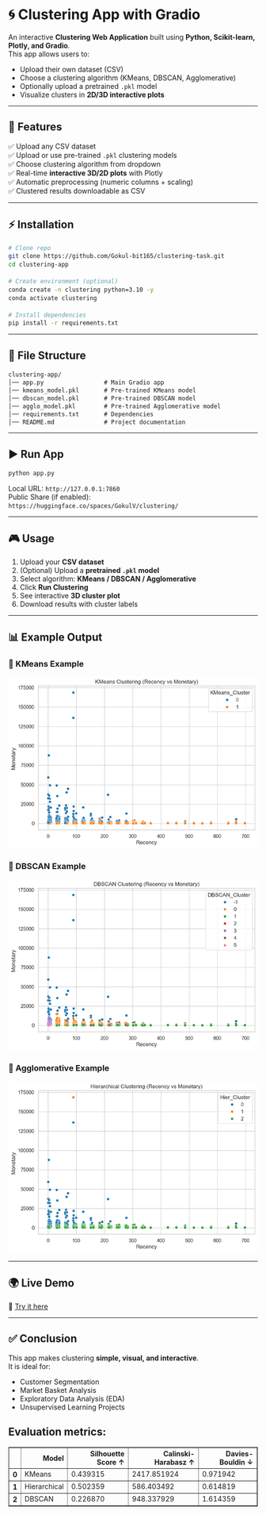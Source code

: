 # 🌀 Clustering App with Gradio  

An interactive **Clustering Web Application** built using **Python, Scikit-learn, Plotly, and Gradio**.  
This app allows users to:  
- Upload their own dataset (CSV)  
- Choose a clustering algorithm (KMeans, DBSCAN, Agglomerative)  
- Optionally upload a pretrained `.pkl` model  
- Visualize clusters in **2D/3D interactive plots**  

---

## 🚀 Features  
✅ Upload any CSV dataset  
✅ Upload or use pre-trained `.pkl` clustering models  
✅ Choose clustering algorithm from dropdown  
✅ Real-time **interactive 3D/2D plots** with Plotly  
✅ Automatic preprocessing (numeric columns + scaling)  
✅ Clustered results downloadable as CSV  

---

## ⚡ Installation  

```bash
# Clone repo
git clone https://github.com/Gokul-bit165/clustering-task.git
cd clustering-app

# Create environment (optional)
conda create -n clustering python=3.10 -y
conda activate clustering

# Install dependencies
pip install -r requirements.txt
```

---

## 📂 File Structure  

```
clustering-app/
│── app.py                 # Main Gradio app  
│── kmeans_model.pkl       # Pre-trained KMeans model  
│── dbscan_model.pkl       # Pre-trained DBSCAN model  
│── agglo_model.pkl        # Pre-trained Agglomerative model  
│── requirements.txt       # Dependencies  
│── README.md              # Project documentation  
```

---

## ▶️ Run App  

```bash
python app.py
```

Local URL: `http://127.0.0.1:7860`  
Public Share (if enabled): `https://huggingface.co/spaces/GokulV/clustering/`  

---

## 🎮 Usage  

1. Upload your **CSV dataset**  
2. (Optional) Upload a **pretrained `.pkl` model**  
3. Select algorithm: **KMeans / DBSCAN / Agglomerative**  
4. Click **Run Clustering**  
5. See interactive **3D cluster plot**  
6. Download results with cluster labels  

---

## 📊 Example Output  

### 🔹 KMeans Example  
![KMeans Example](rfm_outputs/kmeans.png)  

### 🔹 DBSCAN Example  
![DBSCAN Example](rfm_outputs/dbscan.png)  

### 🔹 Agglomerative Example  
![Agglomerative Example](rfm_outputs/heirarichal.png)  

---

## 🌍 Live Demo  
🔗 [Try it here](https://huggingface.co/spaces/GokulV/clustering/)  

---

## ✅ Conclusion  
This app makes clustering **simple, visual, and interactive**.  
It is ideal for:  
- Customer Segmentation  
- Market Basket Analysis  
- Exploratory Data Analysis (EDA)  
- Unsupervised Learning Projects  

## Evaluation metrics:
<div>
<style scoped>
    .dataframe tbody tr th:only-of-type {
        vertical-align: middle;
    }

    .dataframe tbody tr th {
        vertical-align: top;
    }

    .dataframe thead th {
        text-align: right;
    }
</style>
<table border="1" class="dataframe">
  <thead>
    <tr style="text-align: right;">
      <th></th>
      <th>Model</th>
      <th>Silhouette Score ↑</th>
      <th>Calinski-Harabasz ↑</th>
      <th>Davies-Bouldin ↓</th>
    </tr>
  </thead>
  <tbody>
    <tr>
      <th>0</th>
      <td>KMeans</td>
      <td>0.439315</td>
      <td>2417.851924</td>
      <td>0.971942</td>
    </tr>
    <tr>
      <th>1</th>
      <td>Hierarchical</td>
      <td>0.502359</td>
      <td>586.403492</td>
      <td>0.614819</td>
    </tr>
    <tr>
      <th>2</th>
      <td>DBSCAN</td>
      <td>0.226870</td>
      <td>948.337929</td>
      <td>1.614359</td>
    </tr>
  </tbody>
</table>
</div>